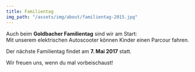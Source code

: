 ```yaml
---
title: Familientag
img_path: "/assets/img/about/familientag-2015.jpg"
---
```

Auch beim **Goldbacher Familientag** sind wir am Start:    
Mit unserem elektrischen Autoscooter können Kinder einen Parcour fahren.

Der nächste Familientag findet am **7. Mai 2017** statt.


Wir freuen uns, wenn du mal vorbeischaust!
